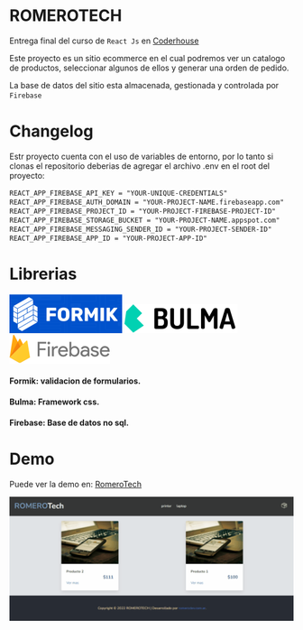 # ROMEROTECH
Entrega final del curso de `React Js` en [Coderhouse](https://www.coderhouse.com/online/reactjs)

Este proyecto es un sitio ecommerce en el cual podremos ver un catalogo de productos, seleccionar algunos de ellos y generar una orden de pedido.

La base de datos del sitio esta almacenada, gestionada y controlada por `Firebase`

# Changelog

<!-- Se agrego un panel, para gestionar las entradas de los productos -->

Estr proyecto cuenta con el uso de variables de entorno, por lo tanto si clonas el repositorio deberias de agregar el archivo .env en el root del proyecto:
```
REACT_APP_FIREBASE_API_KEY = "YOUR-UNIQUE-CREDENTIALS"
REACT_APP_FIREBASE_AUTH_DOMAIN = "YOUR-PROJECT-NAME.firebaseapp.com"
REACT_APP_FIREBASE_PROJECT_ID = "YOUR-PROJECT-FIREBASE-PROJECT-ID"
REACT_APP_FIREBASE_STORAGE_BUCKET = "YOUR-PROJECT-NAME.appspot.com"
REACT_APP_FIREBASE_MESSAGING_SENDER_ID = "YOUR-PROJECT-SENDER-ID"
REACT_APP_FIREBASE_APP_ID = "YOUR-PROJECT-APP-ID"

```

# Librerias

[![formik](/public/readme/formik.svg)](https://formik.org/)
[![Bulman.io](/public/readme/bulmaio.svg)](https://bulma.io/)
[![Firebase](/public/readme/firebase.svg)](https://firebase.google.com/)

#### Formik: validacion de formularios.
#### Bulma: Framework css.
#### Firebase: Base de datos no sql.

# Demo
Puede ver la demo en: [RomeroTech](https://romerotech.vercel.app/)

![DEMOgif.](/public/Animation.gif "Demo")